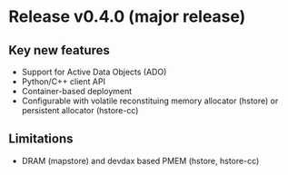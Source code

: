 # Release v0.4.0 (major release)

## Key new features

* Support for Active Data Objects (ADO)
* Python/C++ client API
* Container-based deployment
* Configurable with volatile reconstituing memory allocator (hstore) or persistent allocator (hstore-cc)

## Limitations

* DRAM (mapstore) and devdax based PMEM (hstore, hstore-cc)
